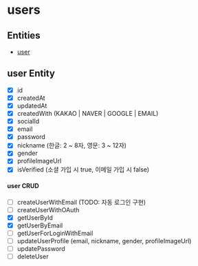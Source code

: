 # users

## Entities

- [user](#user-entity)

## user Entity

- [x] id
- [x] createdAt
- [x] updatedAt
- [x] createdWith (KAKAO | NAVER | GOOGLE | EMAIL)
- [x] socialId
- [x] email
- [x] password
- [x] nickname (한글: 2 ~ 8자, 영문: 3 ~ 12자)
- [x] gender
- [x] profileImageUrl
- [x] isVerified (소셜 가입 시 true, 이메일 가입 시 false)

#### user CRUD

- [ ] createUserWithEmail (TODO: 자동 로그인 구현)
- [ ] createUserWithOAuth
- [x] getUserById
- [x] getUserByEmail
- [ ] getUserForLoginWithEmail
- [ ] updateUserProfile (email, nickname, gender, profileImageUrl)
- [ ] updatePassword
- [ ] deleteUser
